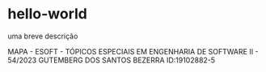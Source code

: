# hello-world
uma breve descrição

MAPA - ESOFT - TÓPICOS ESPECIAIS EM ENGENHARIA DE SOFTWARE II - 54/2023
GUTEMBERG DOS SANTOS BEZERRA
ID:19102882-5

